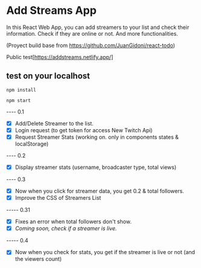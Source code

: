 # Add Streams App

In this React Web App, you can add streamers to your list and check their information.
Check if they are online or not. And more functionalities.

(Proyect build base from https://github.com/JuanGidoni/react-todo)

Public test[https://addstreams.netlify.app/]

## test on your localhost

`npm install`

`npm start`

---- 0.1

* [x] Add/Delete Streamer to the list.
* [x] Login request (to get token for access New Twitch Api)
* [x] Request Streamer Stats (working on. only in components states & localStorage)

---- 0.2

* [x] Display streamer stats (username, broadcaster type, total views)

---- 0.3

* [x] Now when you click for streamer data, you get 0.2 & total followers.
* [x] Improve the CSS of Streamers List

----- 0.31

* [x] Fixes an error when total followers don't show.
* [x] _Coming soon, check if a streamer is live._

----- 0.4

* [x] Now when you check for stats, you get if the streamer is live or not (and the viewers count)
